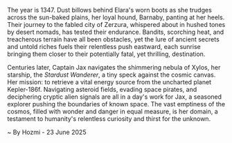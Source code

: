 
The year is 1347.  Dust billows behind Elara's worn boots as she trudges across the sun-baked plains, her loyal hound, Barnaby, panting at her heels.  Their journey to the fabled city of Zerzura, whispered about in hushed tones by desert nomads, has tested their endurance.  Bandits, scorching heat, and treacherous terrain have all been obstacles, yet the lure of ancient secrets and untold riches fuels their relentless push eastward, each sunrise bringing them closer to their potentially fatal, yet thrilling, destination.

Centuries later, Captain Jax navigates the shimmering nebula of Xylos, her starship, the *Stardust Wanderer*, a tiny speck against the cosmic canvas.  Her mission: to retrieve a vital energy source from the uncharted planet Kepler-186f.  Navigating asteroid fields, evading space pirates, and deciphering cryptic alien signals are all in a day's work for Jax, a seasoned explorer pushing the boundaries of known space.  The vast emptiness of the cosmos, filled with wonder and danger in equal measure, is her domain, a testament to humanity's relentless curiosity and thirst for the unknown.

~ By Hozmi - 23 June 2025
